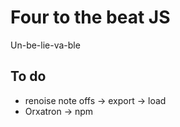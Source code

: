 # Four to the beat JS

Un-be-lie-va-ble

## To do
- renoise note offs -> export -> load
- Orxatron -> npm
